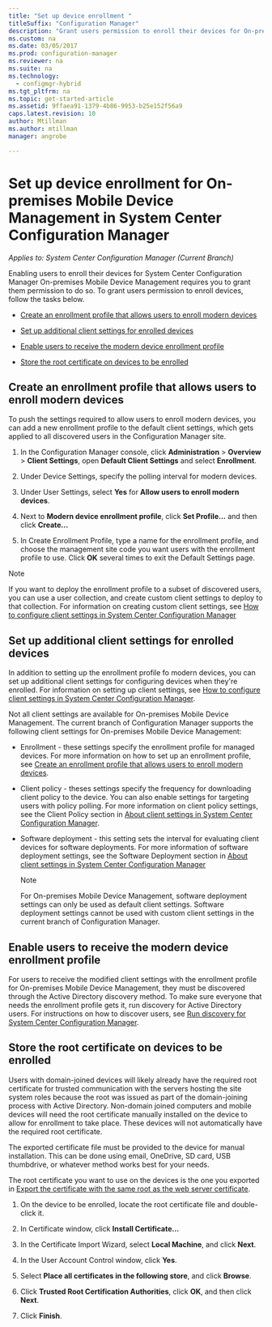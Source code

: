 ```yaml
---
title: "Set up device enrollment "
titleSuffix: "Configuration Manager"
description: "Grant users permission to enroll their devices for On-premises Mobile Device Management in System Center Configuration Manager."
ms.custom: na
ms.date: 03/05/2017
ms.prod: configuration-manager
ms.reviewer: na
ms.suite: na
ms.technology:
  - configmgr-hybrid
ms.tgt_pltfrm: na
ms.topic: get-started-article
ms.assetid: 9ffaea91-1379-4b86-9953-b25e152f56a9
caps.latest.revision: 10
author: Mtillman
ms.author: mtillman
manager: angrobe

---
```

# Set up device enrollment for On-premises Mobile Device Management in System Center Configuration Manager

*Applies to: System Center Configuration Manager (Current Branch)*

Enabling users to enroll their devices for System Center Configuration Manager On\-premises Mobile Device Management requires you to grant them permission to do so. To grant users permission to enroll devices, follow the tasks below.

-   [Create an enrollment profile that allows users to enroll modern devices](#bkmk_createProf)  

-   [Set up additional client settings for enrolled devices](#bkmk_addClient)  

-   [Enable users to receive the modern device enrollment profile](#bkmk_enableUsers)  

-   [Store the root certificate on devices to be enrolled](#bkmk_storeCert)  

##  <a name="bkmk_createProf"></a> Create an enrollment profile that allows users to enroll modern devices  
 To push the settings required to allow users to enroll modern devices, you can add a new enrollment profile to the default client settings, which gets applied to all discovered users in the Configuration Manager site.  

1.  In the Configuration Manager console, click **Administration** > **Overview** > **Client Settings**, open **Default Client Settings** and select **Enrollment**.  

2.  Under Device Settings, specify the polling interval for modern devices.  

3.  Under User Settings, select **Yes** for **Allow users to enroll modern devices**.  

4.  Next to **Modern device enrollment profile**, click **Set Profile...** and then click **Create...**  

5.  In Create Enrollment Profile, type a name for the enrollment profile, and choose the management site code you want users with the enrollment profile to use. Click **OK** several times to exit the Default Settings page.  

> [!NOTE]  
>  If you want to deploy the enrollment profile to a subset of discovered users, you can use a user collection, and create custom client settings to deploy to that collection. For information on creating custom client settings, see [How to configure client settings in System Center Configuration Manager](../../core/clients/deploy/configure-client-settings.md)  

##  <a name="bkmk_addClient"></a> Set up additional client settings for enrolled devices  
 In addition to setting up the enrollment profile fo modern devices, you can set up additional client settings for configuring devices when they're enrolled.  For  information on setting up client settings, see [How to configure client settings in System Center Configuration Manager](../../core/clients/deploy/configure-client-settings.md).  

 Not all client settings are available for On\-premises Mobile Device Management. The current branch of Configuration Manager supports the following client settings for On\-premises Mobile Device Management:  

-   Enrollment - these settings specify  the enrollment profile for managed devices. For more information on how to set up an enrollment profile, see [Create an enrollment profile that allows users to enroll modern devices](#bkmk_createProf).  

-   Client policy - theses settings specify the frequency for downloading client policy to the device. You can also enable settings for  targeting users with policy polling. For more information on client policy settings, see the Client Policy section in [About client settings in System Center Configuration Manager](../../core/clients/deploy/about-client-settings.md).  

-   Software deployment - this setting sets the interval for evaluating client devices for software deployments. For more information of software deployment settings, see the Software Deployment section in [About client settings in System Center Configuration Manager](../../core/clients/deploy/about-client-settings.md)  

    > [!NOTE]  
    >  For On\-premises Mobile Device Management, software deployment settings can only be used as default client settings. Software deployment settings cannot be used with custom client settings in the current branch of Configuration Manager.  

##  <a name="bkmk_enableUsers"></a> Enable users to receive the modern device enrollment profile  
 For users to receive the modified client settings with the enrollment profile for On\-premises Mobile Device Management, they must be discovered     through the Active Directory discovery method. To make sure everyone that needs the enrollment profile gets it, run discovery for Active Directory users. For instructions on how to discover users, see [Run discovery for System Center Configuration Manager](../../core/servers/deploy/configure/run-discovery.md).  

##  <a name="bkmk_storeCert"></a> Store the root certificate on devices to be enrolled  
 Users with domain-joined devices will likely already have the required root certificate for trusted communication with the servers hosting the site system roles because the root was issued as part of the domain-joining process with Active Directory. Non-domain joined computers and mobile devices will need the root certificate manually installed on the device to allow for enrollment to take place. These devices will not automatically have the required root certificate.  

 The exported certificate file must be provided to the device for manual installation. This can be done using email, OneDrive, SD card, USB thumbdrive, or whatever method works best for your needs.  

 The root certificate you want to use on the devices is the one you exported in [Export the certificate with the same root as the web server certificate](../../mdm/get-started/set-up-certificates-on-premises-mdm.md#bkmk_exportCert).  

1.  On the device to be enrolled, locate the root certificate file and double-click it.  

2.  In Certificate window, click **Install Certificate...**  

3.  In the Certificate Import Wizard, select **Local Machine**, and click **Next**.  

4.  In the User Account Control window, click **Yes**.  

5.  Select **Place all certificates in the following store**, and click **Browse**.  

6.  Click **Trusted Root Certification Authorities**, click **OK**, and then click **Next**.  

7.  Click **Finish**.  
